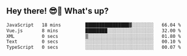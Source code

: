 ## Hey there! 😎👋 What's up?

<!--START_SECTION:waka-->

```txt
JavaScript   18 mins         ████████████████▓░░░░░░░░   66.04 %
Vue.js       8 mins          ████████░░░░░░░░░░░░░░░░░   32.00 %
XML          0 secs          ▒░░░░░░░░░░░░░░░░░░░░░░░░   01.80 %
Text         0 secs          ░░░░░░░░░░░░░░░░░░░░░░░░░   00.10 %
TypeScript   0 secs          ░░░░░░░░░░░░░░░░░░░░░░░░░   00.07 %
```

<!--END_SECTION:waka-->
